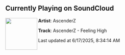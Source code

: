 ## Currently Playing on SoundCloud

[<img align="left" width="100" src="https://i1.sndcdn.com/artworks-Q8Z8lsmQgpdULHFm-iY2bZQ-t500x500.png">](https://soundcloud.com/dnzrecords/ascenderz-feeling-high)

**Artist**: AscenderZ 

**Track**: AscenderZ - Feeling High

Last updated at 6/17/2025, 8:34:14 AM
